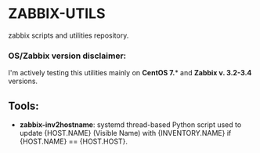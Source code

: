 # ZABBIX-UTILS
zabbix scripts and utilities repository.

### OS/Zabbix version disclaimer:
I'm actively testing this utilities mainly on **CentOS 7.*** and **Zabbix v. 3.2-3.4** versions.

## Tools:

- **zabbix-inv2hostname**: systemd thread-based Python script used to update {HOST.NAME} (Visible Name) with {INVENTORY.NAME} if {HOST.NAME} == {HOST.HOST}.

